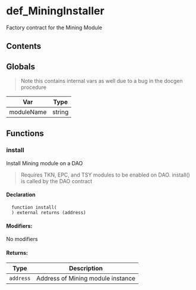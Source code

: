 # def_MiningInstaller


Factory contract for the Mining Module


## Contents
<!-- START doctoc -->
<!-- END doctoc -->

## Globals

> Note this contains internal vars as well due to a bug in the docgen procedure

| Var | Type |
| --- | --- |
| moduleName | string |



## Functions

### install
Install Mining module on a DAO 

> Requires TKN, EPC, and TSY modules to be enabled on DAO. install() is called by the DAO contract

#### Declaration
```solidity
  function install(
  ) external returns (address)
```

#### Modifiers:
No modifiers


#### Returns:
| Type | Description |
| --- | --- |
|`address` | Address of Mining module instance



